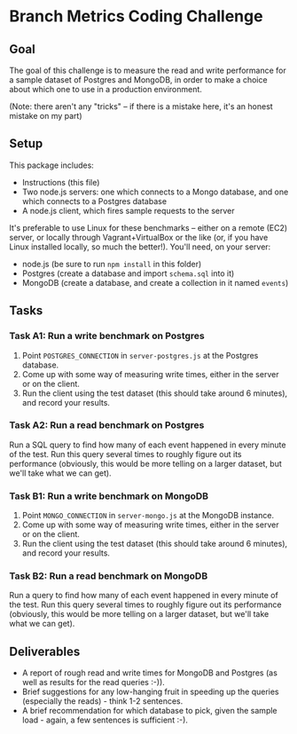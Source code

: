 # Branch Metrics Coding Challenge

## Goal

The goal of this challenge is to measure the read and write performance for a sample dataset of Postgres and MongoDB, in order to make a choice about which one to use in a production environment.

(Note: there aren't any "tricks" – if there is a mistake here, it's an honest mistake on my part)

## Setup

This package includes:

- Instructions (this file)
- Two node.js servers: one which connects to a Mongo database, and one which connects to a Postgres database
- A node.js client, which fires sample requests to the server

It's preferable to use Linux for these benchmarks – either on a remote (EC2) server, or locally through Vagrant+VirtualBox or the like (or, if you have Linux installed locally, so much the better!). You'll need, on your server:

- node.js (be sure to run `npm install` in this folder)
- Postgres (create a database and import `schema.sql` into it)
- MongoDB (create a database, and create a collection in it named `events`)

## Tasks

### Task A1: Run a write benchmark on Postgres

1. Point `POSTGRES_CONNECTION` in `server-postgres.js` at the Postgres database.
2. Come up with some way of measuring write times, either in the server or on the client.
3. Run the client using the test dataset (this should take around 6 minutes), and record your results.

### Task A2: Run a read benchmark on Postgres

Run a SQL query to find how many of each event happened in every minute of the test. Run this query several times to roughly figure out its performance (obviously, this would be more telling on a larger dataset, but we'll take what we can get).

### Task B1: Run a write benchmark on MongoDB

1. Point `MONGO_CONNECTION` in `server-mongo.js` at the MongoDB instance.
2. Come up with some way of measuring write times, either in the server or on the client.
3. Run the client using the test dataset (this should take around 6 minutes), and record your results.

### Task B2: Run a read benchmark on MongoDB

Run a query to find how many of each event happened in every minute of the test. Run this query several times to roughly figure out its performance (obviously, this would be more telling on a larger dataset, but we'll take what we can get).

## Deliverables

- A report of rough read and write times for MongoDB and Postgres (as well as results for the read queries :-)).
- Brief suggestions for any low-hanging fruit in speeding up the queries (especially the reads) - think 1-2 sentences.
- A brief recommendation for which database to pick, given the sample load - again, a few sentences is sufficient :-).
